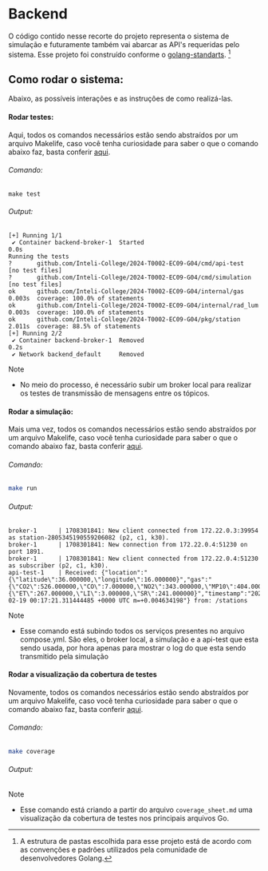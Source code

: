 # Backend

O código contido nesse recorte do projeto representa o sistema de simulação e futuramente também vai abarcar as API's requeridas pelo sistema. Esse projeto foi construído conforme o [golang-standarts](https://github.com/golang-standards/project-layout). [^1]


## Como rodar o sistema:

Abaixo, as possíveis interações e as instruções de como realizá-las.

#### Rodar testes:

Aqui, todos os comandos necessários estão sendo abstraídos por um arquivo Makelife, caso você tenha curiosidade para saber o que o comando abaixo faz, basta conferir [aqui](https://github.com/Inteli-College/2024-T0002-EC09-G04/blob/main/backend/Makefile#L7).

###### Comando:

```shell
make test
```

###### Output:

```shell
[+] Running 1/1
 ✔ Container backend-broker-1  Started                                                                                                          0.0s 
Running the tests
?       github.com/Inteli-College/2024-T0002-EC09-G04/cmd/api-test      [no test files]
?       github.com/Inteli-College/2024-T0002-EC09-G04/cmd/simulation    [no test files]
ok      github.com/Inteli-College/2024-T0002-EC09-G04/internal/gas      0.003s  coverage: 100.0% of statements
ok      github.com/Inteli-College/2024-T0002-EC09-G04/internal/rad_lum  0.003s  coverage: 100.0% of statements
ok      github.com/Inteli-College/2024-T0002-EC09-G04/pkg/station       2.011s  coverage: 88.5% of statements
[+] Running 2/2
 ✔ Container backend-broker-1  Removed                                                                                                          0.2s 
 ✔ Network backend_default     Removed  
```

> [!NOTE]
> - No meio do processo, é necessário subir um broker local para realizar os testes de transmissão de mensagens entre os tópicos.

#### Rodar a simulação:

Mais uma vez, todos os comandos necessários estão sendo abstraídos por um arquivo Makelife, caso você tenha curiosidade para saber o que o comando abaixo faz, basta conferir [aqui](https://github.com/Inteli-College/2024-T0002-EC09-G04/blob/main/backend/Makefile#L15C2-L15C7).

###### Comando:

```Bash
make run
```

###### Output:

```shell
broker-1      | 1708301841: New client connected from 172.22.0.3:39954 as station-2805345190559206082 (p2, c1, k30).
broker-1      | 1708301841: New connection from 172.22.0.4:51230 on port 1891.
broker-1      | 1708301841: New client connected from 172.22.0.4:51230 as subscriber (p2, c1, k30).
api-test-1    | Received: {"location":"{\"latitude\":36.000000,\"longitude\":16.000000}","gas":"{\"CO2\":526.000000,\"CO\":7.000000,\"NO2\":343.000000,\"MP10\":404.000000,\"MP25\":179.000000}","rad_lum":"{\"ET\":267.000000,\"LI\":3.000000,\"SR\":241.000000}","timestamp":"2024-02-19 00:17:21.311444485 +0000 UTC m=+0.004634198"} from: /stations
```

> [!NOTE]
>  - Esse comando está subindo todos os serviços presentes no arquivo compose.yml. São eles, o broker local, a simulação e a api-test que esta sendo usada, por hora apenas para mostrar o log do que esta sendo transmitido pela simulação

#### Rodar a visualização da cobertura de testes

Novamente, todos os comandos necessários estão sendo abstraídos por um arquivo Makelife, caso você tenha curiosidade para saber o que o comando abaixo faz, basta conferir [aqui](https://github.com/Inteli-College/2024-T0002-EC09-G04/blob/main/backend/Makefile#L21).

###### Comando:

```Bash
make coverage 
```

###### Output:


> [!NOTE]
>  - Esse comando está criando a partir do arquivo `coverage_sheet.md` uma visualização da cobertura de testes nos principais arquivos Go.

[^1]: A estrutura de pastas escolhida para esse projeto está de acordo com as convenções e padrões utilizados pela comunidade de desenvolvedores Golang.
